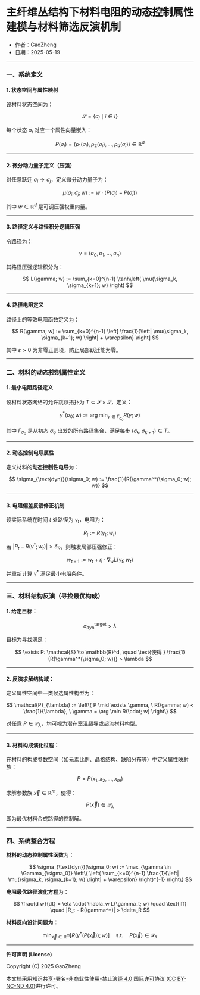 # **主纤维丛结构下材料电阻的动态控制属性建模与材料筛选反演机制**

- 作者：GaoZheng
- 日期：2025-05-19

---

### 一、系统定义

#### 1. 状态空间与属性映射

设材料状态空间为：

$$
\mathcal{S} = \{ \sigma_i \mid i \in I \}
$$

每个状态 $\sigma_i$ 对应一个属性向量嵌入：

$$
P(\sigma_i) = \left( p_1(\sigma_i), p_2(\sigma_i), \dots, p_d(\sigma_i) \right) \in \mathbb{R}^d
$$

---

#### 2. 微分动力量子定义（压强）

对任意跃迁 $\sigma_i \to \sigma_j$，定义微分动力量子为：

$$
\mu(\sigma_i, \sigma_j; w) := w \cdot \left( P(\sigma_j) - P(\sigma_i) \right)
$$

其中 $w \in \mathbb{R}^d$ 是可调压强权重向量。

---

#### 3. 路径定义与路径积分逻辑压强

令路径为：

$$
\gamma = (\sigma_0, \sigma_1, \dots, \sigma_n)
$$

其路径压强逻辑积分为：

$$
L(\gamma; w) := \sum_{k=0}^{n-1} \tanh\left( \mu(\sigma_k, \sigma_{k+1}; w) \right)
$$

---

#### 4. 路径电阻定义

路径上的等效电阻函数定义为：

$$
R(\gamma; w) := \sum_{k=0}^{n-1} \left[ \frac{1}{\left| \mu(\sigma_k, \sigma_{k+1}; w) \right| + \varepsilon} \right]
$$

其中 $\varepsilon > 0$ 为非零正则项，防止局部跃迁能为零。

---

### 二、材料的动态控制属性定义

#### 1. 最小电阻路径定义

设材料状态网络的允许跳跃拓扑为 $T \subset \mathcal{S} \times \mathcal{S}$，定义：

$$
\gamma^*(\sigma_0; w) := \arg \min_{\gamma \in \Gamma_{\sigma_0}} R(\gamma; w)
$$

其中 $\Gamma_{\sigma_0}$ 是从初态 $\sigma_0$ 出发的所有路径集合，满足每步 $(\sigma_k, \sigma_{k+1}) \in T$。

---

#### 2. 动态控制电导属性

定义材料的**动态控制性电导**为：

$$
\sigma_{\text{dyn}}(\sigma_0; w) := \frac{1}{R(\gamma^*(\sigma_0; w); w)}
$$

---

#### 3. 电阻偏差反馈修正机制

设实际系统在时间 $t$ 处路径为 $\gamma_t$，电阻为：

$$
R_t := R(\gamma_t; w_t)
$$

若 $|R_t - R(\gamma^*; w_t)| > \delta_R$，则触发局部压强修正：

$$
w_{t+1} := w_t + \eta \cdot \nabla_w L(\gamma_t; w_t)
$$

并重新计算 $\gamma^*$ 满足最小电阻条件。

---

### 三、材料结构反演（寻找最优构成）

#### 1. 给定目标：

$$
\sigma_{\text{dyn}}^{\text{target}} > \lambda
$$

目标为寻找满足：

$$
\exists P: \mathcal{S} \to \mathbb{R}^d, \quad \text{使得 } \frac{1}{R(\gamma^*(\sigma_0; w))} > \lambda
$$

---

#### 2. 反演求解结构域：

定义属性空间中一类候选属性构型为：

$$
\mathcal{P}_{\lambda} := \left\{ P \mid \exists \gamma, \ R(\gamma; w) < \frac{1}{\lambda}, \ \gamma = \arg \min R(\cdot; w) \right\}
$$

对任意 $P \in \mathcal{P}_{\lambda}$，均可视为潜在室温超导或超流材料构型。

---

#### 3. 材料构成演化过程：

在材料的构成参数空间（如元素比例、晶格结构、缺陷分布等）中定义属性映射族：

$$
P = P(x_1, x_2, \dots, x_m)
$$

求解参数族 $\vec{x} \in \mathbb{R}^m$，使得：

$$
P(\vec{x}) \in \mathcal{P}_{\lambda}
$$

即为最优材料合成路径的控制解。

---

### 四、系统整合方程

**材料的动态控制属性函数**为：

$$
\sigma_{\text{dyn}}(\sigma_0; w) := \max_{\gamma \in \Gamma_{\sigma_0}} \left\{ \left( \sum_{k=0}^{n-1} \frac{1}{\left| \mu(\sigma_k, \sigma_{k+1}; w) \right| + \varepsilon} \right)^{-1} \right\}
$$

**电阻最优路径演化方程**为：

$$
\frac{d w}{dt} = \eta \cdot \nabla_w L(\gamma_t; w)
\quad \text{iff} \quad |R_t - R(\gamma^*)| > \delta_R
$$

**材料反向设计问题为：**

$$
\min_{\vec{x} \in \mathbb{R}^m} \left[ R(\gamma^*(P(\vec{x})); w) \right] \quad \text{s.t.} \quad P(\vec{x}) \in \mathcal{P}_{\lambda}
$$

---

**许可声明 (License)**

Copyright (C) 2025 GaoZheng 

本文档采用[知识共享-署名-非商业性使用-禁止演绎 4.0 国际许可协议 (CC BY-NC-ND 4.0)](https://creativecommons.org/licenses/by-nc-nd/4.0/deed.zh-Hans)进行许可。
